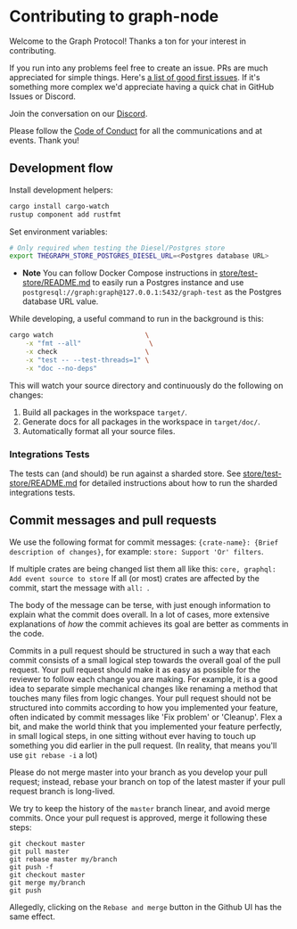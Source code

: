 
# Contributing to graph-node

Welcome to the Graph Protocol! Thanks a ton for your interest in contributing.

If you run into any problems feel free to create an issue. PRs are much appreciated for simple things. Here's [a list of good first issues](https://github.com/graphprotocol/graph-node/labels/good%20first%20issue). If it's something more complex we'd appreciate having a quick chat in GitHub Issues or Discord.

Join the conversation on our [Discord](https://discord.gg/graphprotocol).

Please follow the [Code of Conduct](https://github.com/graphprotocol/graph-node/blob/master/CODE_OF_CONDUCT.md) for all the communications and at events. Thank you!

## Development flow

Install development helpers:

```sh
cargo install cargo-watch
rustup component add rustfmt
```

Set environment variables:

```sh
# Only required when testing the Diesel/Postgres store
export THEGRAPH_STORE_POSTGRES_DIESEL_URL=<Postgres database URL>
```

- **Note** You can follow Docker Compose instructions in [store/test-store/README.md](./store/test-store/README.md#docker-compose) to easily run a Postgres instance and use `postgresql://graph:graph@127.0.0.1:5432/graph-test` as the Postgres database URL value.

While developing, a useful command to run in the background is this:

```sh
cargo watch                       \
    -x "fmt --all"                 \
    -x check                      \
    -x "test -- --test-threads=1" \
    -x "doc --no-deps"
```

This will watch your source directory and continuously do the following on changes:

1.  Build all packages in the workspace `target/`.
2.  Generate docs for all packages in the workspace in `target/doc/`.
3.  Automatically format all your source files.

### Integrations Tests

The tests can (and should) be run against a sharded store. See [store/test-store/README.md](./store/test-store/README.md) for
detailed instructions about how to run the sharded integrations tests.

## Commit messages and pull requests

We use the following format for commit messages:
`{crate-name}: {Brief description of changes}`, for example: `store: Support 'Or' filters`.

If multiple crates are being changed list them all like this: `core,
graphql: Add event source to store` If all (or most) crates are affected
by the commit, start the message with `all: `.

The body of the message can be terse, with just enough information to
explain what the commit does overall. In a lot of cases, more extensive
explanations of _how_ the commit achieves its goal are better as comments
in the code.

Commits in a pull request should be structured in such a way that each
commit consists of a small logical step towards the overall goal of the
pull request. Your pull request should make it as easy as possible for the
reviewer to follow each change you are making. For example, it is a good
idea to separate simple mechanical changes like renaming a method that
touches many files from logic changes. Your pull request should not be
structured into commits according to how you implemented your feature,
often indicated by commit messages like 'Fix problem' or 'Cleanup'. Flex a
bit, and make the world think that you implemented your feature perfectly,
in small logical steps, in one sitting without ever having to touch up
something you did earlier in the pull request. (In reality, that means
you'll use `git rebase -i` a lot)

Please do not merge master into your branch as you develop your pull
request; instead, rebase your branch on top of the latest master if your
pull request branch is long-lived.

We try to keep the history of the `master` branch linear, and avoid merge
commits. Once your pull request is approved, merge it following these
steps:
```
git checkout master
git pull master
git rebase master my/branch
git push -f
git checkout master
git merge my/branch
git push
```

Allegedly, clicking on the `Rebase and merge` button in the Github UI has
the same effect.
